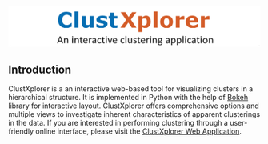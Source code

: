![ClustXplorer](clustXplorer_logo.png "ClustXplorer")

## Introduction
ClustXplorer is a an interactive web-based tool for visualizing clusters in a hierarchical structure. It is implemented in Python with the help of [Bokeh](https://docs.bokeh.org/en/latest/index.html) library for interactive layout. ClustXplorer offers comprehensive options and multiple views to investigate inherent characteristics of apparent clusterings in the data. If you are interested in performing clustering through a user-friendly online interface, please visit the [ClustXplorer Web Application](http://clustxplorer.ngrok.io).
